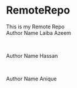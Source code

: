 # RemoteRepo
This is my Remote Repo
<br>
Author Name Laiba Azeem

<br>

Author Name Hassan

<br>

Author Name Anique